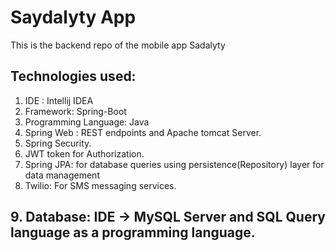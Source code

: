 ﻿# Saydalyty App
 This is the backend repo of the mobile app Sadalyty
 ## Technologies used:
 1. IDE : Intellij IDEA
 2. Framework: Spring-Boot
 3. Programming Language: Java
 4. Spring Web : REST endpoints and Apache tomcat Server.
 5. Spring Security.
 6. JWT token for Authorization.
 7. Spring JPA: for database queries using persistence(Repository) layer for data management
 8. Twilio: For SMS messaging services.
## 9. Database: IDE -> MySQL Server and SQL Query language as a programming language.
